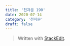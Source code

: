 ```yaml
---
title: '천자문 190'
date: 2020-07-14
category: '천자문'
draft: false
---
```



> Written with [StackEdit](https://stackedit.io/).
<!--stackedit_data:
eyJoaXN0b3J5IjpbLTEzMzgzNzI5ODZdfQ==
-->